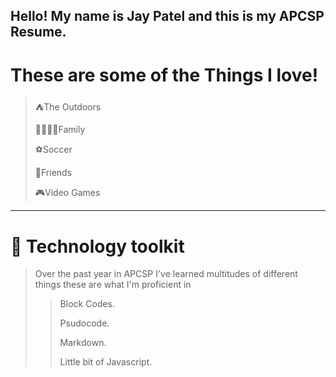 ## Hello! My name is Jay Patel and this is my APCSP Resume.

# These are some of the Things I love!

>⛺The Outdoors
>
> 👨‍👩‍👧‍👦Family
>
> ⚽Soccer
>
>🙍Friends
>
> 🎮Video Games 

_____________________________________________________

# 🔨 Technology toolkit

> Over the past year in APCSP I've learned multitudes of different things these are what I'm proficient in
>
>> Block Codes.
>> 
>> Psudocode.
>> 
>> Markdown.
>> 
>> Little bit of Javascript.
